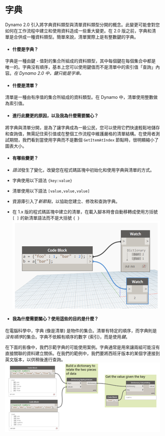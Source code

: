 

# 字典

Dynamo 2.0 引入將字典資料類型與清單資料類型分開的概念。此變更可能會對您如何在工作流程中建立和使用資料造成一些重大變更。在 2.0 版之前，字典和清單是合併成一種資料類型。簡單來說，清單實際上是有整數鍵的字典。

* #### 什麼是字典？

字典是一種由鍵 - 值對的集合所組成的資料類型，其中每個鍵在每個集合中都是唯一的。字典沒有順序，基本上您可以使用鍵值而不是清單中的索引值「查詢」內容。*在 Dynamo 2.0 中，鍵只能是字串。*

* #### 什麼是清單？

清單是一種由有序值的集合所組成的資料類型。在 Dynamo 中，清單使用整數做為索引值。

* #### 進行此變更的原因，以及我為什麼需要關心？

將字典與清單分開，是為了讓字典成為一級公民，您可以使用它們快速輕鬆地儲存和查詢值，無需記住索引值或在整個工作流程中維護嚴格的清單結構。在使用者測試期間，我們看到當使用字典而不是數個 ```GetItemAtIndex``` 節點時，很明顯縮小了圖表大小。

* #### 有哪些變更？

* *語法*發生了變化，改變您在程式碼區塊中初始化和使用字典與清單的方式。
* 字典使用以下語法 ```{key:value}```
* 清單使用以下語法 ```[value,value,value]```

* 資源庫引入了*新節點*，以協助您建立、修改和查詢字典。
* 在 1.x 版的程式碼區塊中建立的清單，在載入腳本時會自動移轉成使用方括號 ```[ ]``` 的新清單語法而不是大括號 ```{ }``` ![影像](images/9-1/DYN20_dictionary.png)

* #### 我為什麼需要關心？使用這些的目的是什麼？

在電腦科學中，字典 (像是清單) 是物件的集合。清單有特定的順序，而字典則是*沒有順序*的集合。字典不依賴有順序的數字 (索引)，而是使用*鍵*。

在下面的影像中，我們示範字典的可能使用案例。字典通常是用來讓兩組可能沒有直接關聯的資料建立關係。在我們的範例中，我們要將西班牙版本的某個字連接到英文版本，以供稍後進行查詢。![影像](images/9-1/9-1_dictionaryExample.png)


